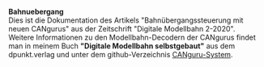 **Bahnuebergang**  
Dies ist die Dokumentation des Artikels "Bahnübergangssteuerung mit neuen CANgurus" aus der Zeitschrift "Digitale Modellbahn 2-2020".  
Weitere Informationen zu den Modellbahn-Decodern der CANgurus findet man in meinem
Buch **"Digitale Modellbahn selbstgebaut"** aus dem dpunkt.verlag und unter dem github-Verzeichnis [CANguru-System](https://github.com/CANguru-System).
